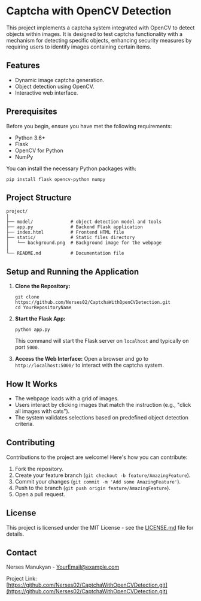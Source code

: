 
# Captcha with OpenCV Detection

This project implements a captcha system integrated with OpenCV to detect objects within images. It is designed to test captcha functionality with a mechanism for detecting specific objects, enhancing security measures by requiring users to identify images containing certain items.

## Features

- Dynamic image captcha generation.
- Object detection using OpenCV.
- Interactive web interface.

## Prerequisites

Before you begin, ensure you have met the following requirements:
- Python 3.6+
- Flask
- OpenCV for Python
- NumPy

You can install the necessary Python packages with:
```
pip install flask opencv-python numpy
```

## Project Structure

```
project/
│
├── model/              # object detection model and tools 
├── app.py              # Backend Flask application
├── index.html          # Frontend HTML file
├── static/             # Static files directory
│   └── background.png  # Background image for the webpage
│
└── README.md           # Documentation file
```

## Setup and Running the Application

1. **Clone the Repository:**
   ```
   git clone https://github.com/Nerses02/CaptchaWithOpenCVDetection.git
   cd YourRepositoryName
   ```

2. **Start the Flask App:**
   ```
   python app.py
   ```
   This command will start the Flask server on `localhost` and typically on port `5000`.

3. **Access the Web Interface:**
   Open a browser and go to `http://localhost:5000/` to interact with the captcha system.

## How It Works

- The webpage loads with a grid of images.
- Users interact by clicking images that match the instruction (e.g., "click all images with cats").
- The system validates selections based on predefined object detection criteria.

## Contributing

Contributions to the project are welcome! Here's how you can contribute:

1. Fork the repository.
2. Create your feature branch (`git checkout -b feature/AmazingFeature`).
3. Commit your changes (`git commit -m 'Add some AmazingFeature'`).
4. Push to the branch (`git push origin feature/AmazingFeature`).
5. Open a pull request.

## License

This project is licensed under the MIT License - see the [LICENSE.md](LICENSE) file for details.

## Contact

Nerses Manukyan - YourEmail@example.com

Project Link: [https://github.com/Nerses02/CaptchaWithOpenCVDetection.git](https://github.com/Nerses02/CaptchaWithOpenCVDetection.git)
